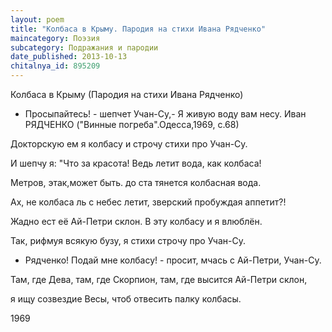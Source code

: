 ```yaml
---
layout: poem
title: "Колбаса в Крыму. Пародия на стихи Ивана Рядченко"
maincategory: Поэзия
subcategory: Подражания и пародии
date_published: 2013-10-13
chitalnya_id: 895209
---
```




Колбаса в Крыму
(Пародия на стихи Ивана Рядченко)

- Просыпайтесь! - шепчет Учан-Су,-
Я живую воду вам несу.
Иван РЯДЧЕНКО
("Винные погреба".Одесса,1969, с.68)

Докторскую ем я колбасу
и строчу стихи про Учан-Су.

И шепчу я: "Что за красота!
Ведь летит вода, как колбаса!

Метров, этак,может быть. до ста
тянется колбасная вода.

Ах, не колбаса ль с небес летит,
зверский пробуждая аппетит?!

Жадно ест её Ай-Петри склон.
В эту колбасу и я влюблён.

Так, рифмуя всякую бузу,
я стихи строчу про Учан-Су.

- Рядченко! Подай мне колбасу! -
просит, мчась с Ай-Петри, Учан-Су.

Там, где Дева, там, где Скорпион,
там, где высится Ай-Петри склон,

я ищу созвездие Весы,
чтоб отвесить палку колбасы.

1969







